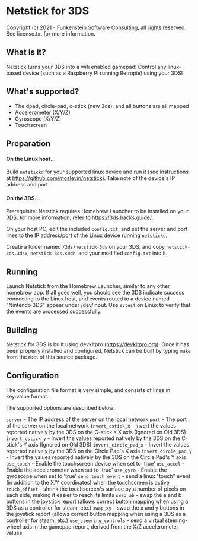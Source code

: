 # Netstick for 3DS

Copyright (c) 2021 - Funkenstein Software Consulting, all rights reserved.  See license.txt for more information.

## What is it?

Netstick turns your 3DS into a wifi enabled gamepad!  Control any linux-based device (such as a Raspberry Pi running Retropie) using your 3DS!

## What's supported?

- The dpad, circle-pad, c-stick (new 3ds), and all buttons are all mapped
- Accelerometer (X/Y/Z)
- Gyroscope (X/Y/Z)
- Touchscreen

## Preparation

#### On the Linux host...

Build `netstickd` for your supported linux device and run it (see instructions at https://github.com/moslevin/netstick). Take note of the device's IP address and port.

#### On the 3DS...

Prerequisite:  Netstick requires Homebrew Launcher to be installed on your 3DS; for more information, refer to https://3ds.hacks.guide/.

On your host PC, edit the included `config.txt`, and set the server and port lines to the IP address/port of the Linux device running `netstickd`.

Create a folder named `/3ds/netstick-3ds` on your 3DS, and copy `netstick-3ds.3dsx`, `netstick-3ds.smdh`, and your modified `config.txt` into it.

## Running

Launch Netstick from the Homebrew Launcher, similar to any other homebrew app.  If all goes well, you should see the 3DS indicate success connecting to the Linux host,
and events routed to a device named "Nintendo 3DS" appear under /dev/input.  Use `evtest` on Linux to verify that the events are processed successfully.

## Building

Netstick for 3DS is built using devkitpro (https://devkitpro.org).  Once it has been properly installed and configured, Netstick can be built by typing `make`
from the root of this source package.

## Configuration

The configuration file format is very simple, and consists of lines in key:value format.

The supported options are described below:

`server` - The IP address of the server on the local network
`port` - The port of the server on the local network
`invert_cstick_x` - Invert the values reported natively by the 3DS on the C-stick's X axis (Ignored on Old 3DS)
`invert_cstick_y` - Invert the values reported natively by the 3DS on the C-stick's Y axis (Ignored on Old 3DS)
`invert_circle_pad_x` - Invert the values reported natively by the 3DS on the Circle Pad's X axis
`invert_circle_pad_y` - Invert the values reported natively by the 3DS on the Circle Pad's Y axis
`use_touch` - Enable the touchscreen device when set to 'true'
`use_accel` - Enable the accelerometer when set to 'true'
`use_gyro` - Enable the gyroscope when set to 'true'
`send_touch_event` - send a linux "touch" event (in addition to the X/Y coordinates) when the touchscreen is active 
`touch_offset` - shrink the touchscreen's surface by a number of pixels on each side, making it easier to reach its limits
`swap_ab` - swap the a and b buttons in the joystick report (allows correct button mapping when using a 3DS as a controller for steam, etc.)
`swap_xy` - swap the x and y buttons in the joystick report (allows correct button mapping when using a 3DS as a controller for steam, etc.)
`use_steering_controls` - send a virtual steering-wheel axis in the gamepad report, derived from the X/Z accelerometer values
